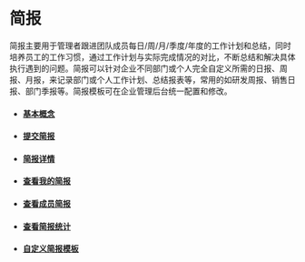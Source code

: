# 简报

简报主要用于管理者跟进团队成员每日/周/月/季度/年度的工作计划和总结，同时培养员工的工作习惯，通过工作计划与实际完成情况的对比，不断总结和解决具体执行遇到的问题。简报可以针对企业不同部门或个人完全自定义所需的日报、周报、月报，来记录部门或个人工作计划、总结报表等，常用的如研发周报、销售日报、部门季报等。简报模板可在企业管理后台统一配置和修改。

* #### [基本概念](/guide/yong-hu-shou-ce/jian-bao/ji-ben-gai-nian.md)
* #### [提交简报](/guide/yong-hu-shou-ce/jian-bao/ti-jiao-jian-bao.md)
* #### [简报详情](/guide/yong-hu-shou-ce/jian-bao/jian-bao-xiang-qing.md)
* #### [查看我的简报](/查看我的简报)
* #### [查看成员简报](/查看成员简报)
* #### [查看简报统计](/guide/yong-hu-shou-ce/jian-bao/cha-kan-jian-bao-tong-ji.md)
* #### [自定义简报模板](/guide/yong-hu-shou-ce/jian-bao/zi-ding-yi-jian-bao-mo-ban.md)



